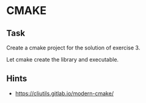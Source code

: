 # CMAKE

## Task

Create a cmake project for the solution of exercise 3.

Let cmake create the library and executable.

## Hints

* https://cliutils.gitlab.io/modern-cmake/
